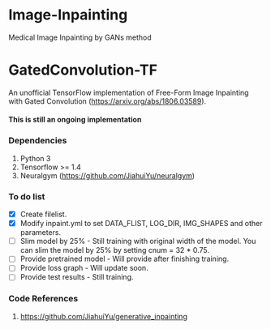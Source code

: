 # Image-Inpainting
Medical Image Inpainting by GANs method
# GatedConvolution-TF
An unofficial TensorFlow implementation of Free-Form Image Inpainting with Gated Convolution (https://arxiv.org/abs/1806.03589).

#### This is still an ongoing implementation ####

### Dependencies
1. Python 3
2. Tensorflow >= 1.4
3. Neuralgym (https://github.com/JiahuiYu/neuralgym)

### To do list
- [x] Create filelist.
- [x] Modify inpaint.yml to set DATA_FLIST, LOG_DIR, IMG_SHAPES and other parameters.
- [ ] Slim model by 25% -  Still training with original width of the model. You can slim the model by 25% by setting cnum = 32 * 0.75.
- [ ] Provide pretrained model - Will provide after finishing training.
- [ ] Provide loss graph - Will update soon.
- [ ] Provide test results - Still training.

### Code References
1. https://github.com/JiahuiYu/generative_inpainting
